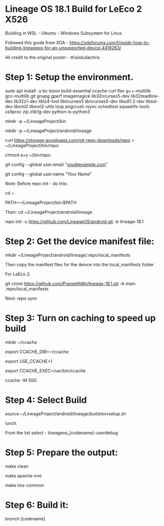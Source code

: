# Lineage OS 18.1 Build for LeEco 2 X526

Building in WSL - Ubuntu - Windows Subsystem for Linux

Followed this guide from XDA - https://xdaforums.com/t/guide-how-to-building-lineageos-for-an-unsupported-device.4419263/

All credit to the original poster - thisisludachris

# Step 1: Setup the environment.
sudo apt install -y bc bison build-essential ccache curl flex g++-multilib gcc-multilib git gnupg gperf imagemagick lib32ncurses5-dev lib32readline-dev lib32z1-dev liblz4-tool libncurses5 libncurses5-dev libsdl1.2-dev libssl-dev libxml2 libxml2-utils lzop pngcrush rsync schedtool squashfs-tools xsltproc zip zlib1g-dev python-is-python3

mkdir -p ~/LineageProject/bin

mkdir -p ~/LineageProject/android/lineage

curl https://storage.googleapis.com/git-repo-downloads/repo > ~/LineageProject/bin/repo

chmod a+x ~/bin/repo

git config --global user.email "you@example.com"

git config --global user.name "Your Name"


Note: Before repo init - do this:

  cd ~
  
  PATH=~/LineageProject/bin:$PATH


Then:
cd ~/LineageProject/android/lineage

repo init -u https://github.com/LineageOS/android.git -b lineage-18.1

# Step 2: Get the device manifest file:
mkdir ~/LineageProject/android/lineage/.repo/local_manifests

Then copy the manifest files for the deivce into the local_manifests folder

For LeEco 2:

  git clone https://github.com/PraneethMv/lineage-18.1.git -b main .repo/local_manifests


Next: repo sync

# Step 3: Turn on caching to speed up build
mkdir ~/ccache

export CCACHE_DIR=~/ccache

export USE_CCACHE=1

export CCACHE_EXEC=/usr/bin/ccache

ccache -M 50G

# Step 4: Select Build
source ~/LineageProject/android/lineage/build/envsetup.sh

lunch


From the list select - lineageos_[codename}-userdebug

# Step 5: Prepare the output:
make clean

make apache-xml

make ims-common

# Step 6: Build it:
brunch [codename]
